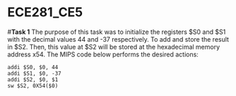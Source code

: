 ECE281_CE5
==========


#**Task 1**
The purpose of this task was to initialize the registers $S0 and $S1 with the decimal values 44 and -37 respectively.  To add and store the result in $S2.  Then, this value at $S2 will be stored at the hexadecimal memory address x54.  The MIPS code below performs the desired actions: 

```
addi $S0, $0, 44
addi $S1, $0, -37
addi $S2, $0, $1
sw $S2, 0X54($0)
```
